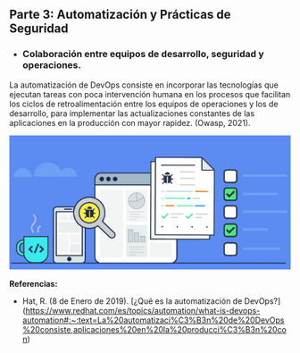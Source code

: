 ## Parte 3: Automatización y Prácticas de Seguridad

- ### Colaboración entre equipos de desarrollo, seguridad y operaciones.

La automatización de DevOps consiste en incorporar las tecnologías que ejecutan tareas con poca intervención humana en los procesos que facilitan los ciclos de retroalimentación entre los equipos de operaciones y los de desarrollo, para implementar las actualizaciones constantes de las aplicaciones en la producción con mayor rapidez. (Owasp, 2021).

  ![](imagenes/imagen_automatizacion.png)
 
  **Referencias:**
  -	Hat, R. (8 de Enero de 2019). [¿Qué es la automatización de DevOps?] (https://www.redhat.com/es/topics/automation/what-is-devops-automation#:~:text=La%20automatizaci%C3%B3n%20de%20DevOps%20consiste,aplicaciones%20en%20la%20producci%C3%B3n%20con)
